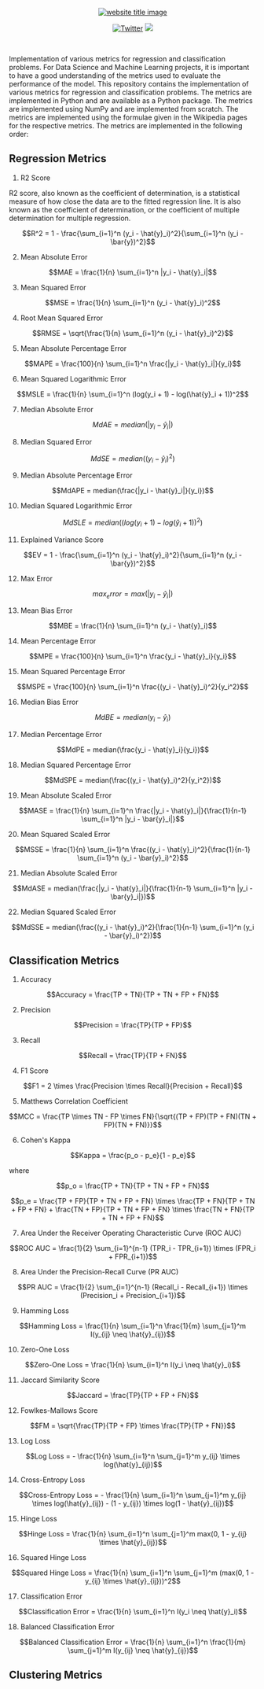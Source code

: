 <p align="center">
  <a href="https://py-contributors.github.io/audiobook/"><img src="https://capsule-render.vercel.app/api?type=rect&color=009ACD&height=100&section=header&text=Metrics&fontSize=80%&fontColor=ffffff" alt="website title image"></a>
</p>

<p align="center">
    <a href="https://twitter.com/pycontributors"><img src="https://img.shields.io/twitter/follow/pycontributors?style=social" alt="Twitter" /></a>
    <a href="https://github.com/codeperfectplus?tab=followers"><img src="https://img.shields.io/github/followers/codeperfectplus.svg?style=social&label=Follow&maxAge=2592000"/></a>
</p>
</br>

Implementation of various metrics for regression and classification problems. For Data Science and Machine Learning projects, it is important to have a good understanding of the metrics used to evaluate the performance of the model. This repository contains the implementation of various metrics for regression and classification problems. The metrics are implemented in Python and are available as a Python package. The metrics are implemented using NumPy and are implemented from scratch. The metrics are implemented using the formulae given in the Wikipedia pages for the respective metrics. The metrics are implemented in the following order:

## Regression Metrics

1. R2 Score 

R2 score, also known as the coefficient of determination, is a statistical measure of how close the data are to the fitted regression line. It is also known as the coefficient of determination, or the coefficient of multiple determination for multiple regression.

```math
R^2 = 1 - \frac{\sum_{i=1}^n (y_i - \hat{y}_i)^2}{\sum_{i=1}^n (y_i - \bar{y})^2}
```

2. Mean Absolute Error

```math
MAE = \frac{1}{n} \sum_{i=1}^n |y_i - \hat{y}_i|
```

3. Mean Squared Error

```math
MSE = \frac{1}{n} \sum_{i=1}^n (y_i - \hat{y}_i)^2
```

4. Root Mean Squared Error

```math
RMSE = \sqrt{\frac{1}{n} \sum_{i=1}^n (y_i - \hat{y}_i)^2}
```

5. Mean Absolute Percentage Error

```math
MAPE = \frac{100}{n} \sum_{i=1}^n \frac{|y_i - \hat{y}_i|}{y_i}
```

6. Mean Squared Logarithmic Error

```math
MSLE = \frac{1}{n} \sum_{i=1}^n (log(y_i + 1) - log(\hat{y}_i + 1))^2
```

7. Median Absolute Error

```math
MdAE = median(|y_i - \hat{y}_i|)
```

8. Median Squared Error

```math
MdSE = median((y_i - \hat{y}_i)^2)
```

9. Median Absolute Percentage Error

```math
MdAPE = median(\frac{|y_i - \hat{y}_i|}{y_i})
```

10. Median Squared Logarithmic Error

```math
MdSLE = median((log(y_i + 1) - log(\hat{y}_i + 1))^2)
```

11. Explained Variance Score

```math
EV = 1 - \frac{\sum_{i=1}^n (y_i - \hat{y}_i)^2}{\sum_{i=1}^n (y_i - \bar{y})^2}
```

12. Max Error

```math
max_error = max(|y_i - \hat{y}_i|)
```

13. Mean Bias Error

```math
MBE = \frac{1}{n} \sum_{i=1}^n (y_i - \hat{y}_i)
```

14. Mean Percentage Error

```math
MPE = \frac{100}{n} \sum_{i=1}^n \frac{y_i - \hat{y}_i}{y_i}
```

15. Mean Squared Percentage Error

```math
MSPE = \frac{100}{n} \sum_{i=1}^n \frac{(y_i - \hat{y}_i)^2}{y_i^2}
```

16. Median Bias Error

```math
MdBE = median(y_i - \hat{y}_i)
```

17. Median Percentage Error

```math
MdPE = median(\frac{y_i - \hat{y}_i}{y_i})
```

18. Median Squared Percentage Error

```math
MdSPE = median(\frac{(y_i - \hat{y}_i)^2}{y_i^2})
```

19. Mean Absolute Scaled Error

```math
MASE = \frac{1}{n} \sum_{i=1}^n \frac{|y_i - \hat{y}_i|}{\frac{1}{n-1} \sum_{i=1}^n |y_i - \bar{y}_i|}
```

20. Mean Squared Scaled Error

```math
MSSE = \frac{1}{n} \sum_{i=1}^n \frac{(y_i - \hat{y}_i)^2}{\frac{1}{n-1} \sum_{i=1}^n (y_i - \bar{y}_i)^2}
```

21. Median Absolute Scaled Error

```math
MdASE = median(\frac{|y_i - \hat{y}_i|}{\frac{1}{n-1} \sum_{i=1}^n |y_i - \bar{y}_i|})
```

22. Median Squared Scaled Error

```math
MdSSE = median(\frac{(y_i - \hat{y}_i)^2}{\frac{1}{n-1} \sum_{i=1}^n (y_i - \bar{y}_i)^2})
```

## Classification Metrics

1. Accuracy

```math
Accuracy = \frac{TP + TN}{TP + TN + FP + FN}
```

2. Precision

```math
Precision = \frac{TP}{TP + FP}
```

3. Recall

```math
Recall = \frac{TP}{TP + FN}
```

4. F1 Score

```math
F1 = 2 \times \frac{Precision \times Recall}{Precision + Recall}
```

5. Matthews Correlation Coefficient

```math
MCC = \frac{TP \times TN - FP \times FN}{\sqrt{(TP + FP)(TP + FN)(TN + FP)(TN + FN)}}
```

6. Cohen's Kappa

```math
Kappa = \frac{p_o - p_e}{1 - p_e}
```

where

```math
p_o = \frac{TP + TN}{TP + TN + FP + FN}
```

```math
p_e = \frac{TP + FP}{TP + TN + FP + FN} \times \frac{TP + FN}{TP + TN + FP + FN} + \frac{TN + FP}{TP + TN + FP + FN} \times \frac{TN + FN}{TP + TN + FP + FN}
```

7. Area Under the Receiver Operating Characteristic Curve (ROC AUC)

```math
ROC AUC = \frac{1}{2} \sum_{i=1}^{n-1} (TPR_i - TPR_{i+1}) \times (FPR_i + FPR_{i+1})
```

8. Area Under the Precision-Recall Curve (PR AUC)

```math
PR AUC = \frac{1}{2} \sum_{i=1}^{n-1} (Recall_i - Recall_{i+1}) \times (Precision_i + Precision_{i+1})
```

9. Hamming Loss

```math
Hamming Loss = \frac{1}{n} \sum_{i=1}^n \frac{1}{m} \sum_{j=1}^m I(y_{ij} \neq \hat{y}_{ij})
```

10. Zero-One Loss

```math
Zero-One Loss = \frac{1}{n} \sum_{i=1}^n I(y_i \neq \hat{y}_i)
```

11. Jaccard Similarity Score

```math
Jaccard = \frac{TP}{TP + FP + FN}
```

12. Fowlkes-Mallows Score

```math
FM = \sqrt{\frac{TP}{TP + FP} \times \frac{TP}{TP + FN}}
```

13. Log Loss

```math
Log Loss = - \frac{1}{n} \sum_{i=1}^n \sum_{j=1}^m y_{ij} \times log(\hat{y}_{ij})
```

14. Cross-Entropy Loss

```math
Cross-Entropy Loss = - \frac{1}{n} \sum_{i=1}^n \sum_{j=1}^m y_{ij} \times log(\hat{y}_{ij}) - (1 - y_{ij}) \times log(1 - \hat{y}_{ij})
```

15. Hinge Loss

```math
Hinge Loss = \frac{1}{n} \sum_{i=1}^n \sum_{j=1}^m max(0, 1 - y_{ij} \times \hat{y}_{ij})
```

16. Squared Hinge Loss

```math
Squared Hinge Loss = \frac{1}{n} \sum_{i=1}^n \sum_{j=1}^m (max(0, 1 - y_{ij} \times \hat{y}_{ij}))^2
```

17. Classification Error

```math
Classification Error = \frac{1}{n} \sum_{i=1}^n I(y_i \neq \hat{y}_i)
```

18. Balanced Classification Error

```math
Balanced Classification Error = \frac{1}{n} \sum_{i=1}^n \frac{1}{m} \sum_{j=1}^m I(y_{ij} \neq \hat{y}_{ij})
```

## Clustering Metrics



